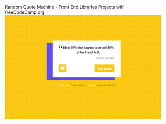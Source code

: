 Random Quote Machine - Front End Libraries Projects with freeCodeCamp.org
![Design preview image](./src/img/preview-img.png)

